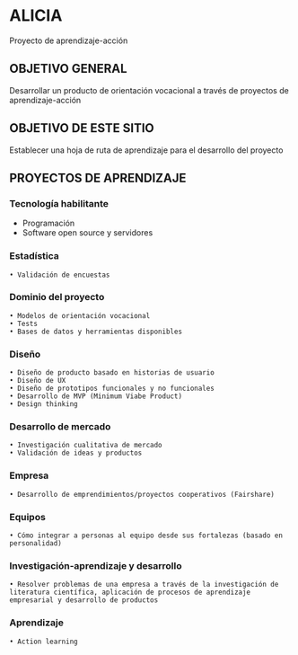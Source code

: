 # ALICIA
Proyecto de aprendizaje-acción
## OBJETIVO GENERAL
Desarrollar un producto de orientación vocacional a través de proyectos de aprendizaje-acción
## OBJETIVO DE ESTE SITIO
Establecer una hoja de ruta de aprendizaje para el desarrollo del proyecto

##  PROYECTOS DE APRENDIZAJE
### Tecnología habilitante
- Programación
- Software open source y servidores
### Estadística
	• Validación de encuestas
### Dominio del proyecto
	• Modelos de orientación vocacional
	• Tests
	• Bases de datos y herramientas disponibles
### Diseño
	• Diseño de producto basado en historias de usuario
	• Diseño de UX
	• Diseño de prototipos funcionales y no funcionales
	• Desarrollo de MVP (Minimum Viabe Product)
	• Design thinking
### Desarrollo de mercado
	• Investigación cualitativa de mercado
	• Validación de ideas y productos
### Empresa
	• Desarrollo de emprendimientos/proyectos cooperativos (Fairshare)
### Equipos
	• Cómo integrar a personas al equipo desde sus fortalezas (basado en personalidad)
### Investigación-aprendizaje y desarrollo
	• Resolver problemas de una empresa a través de la investigación de literatura científica, aplicación de procesos de aprendizaje empresarial y desarrollo de productos
### Aprendizaje
	• Action learning

